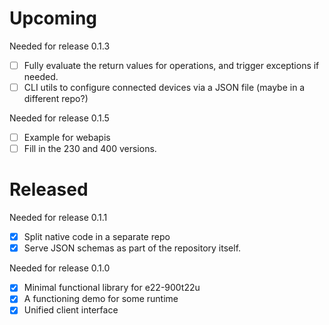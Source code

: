 # Upcoming

Needed for release 0.1.3

- [ ] Fully evaluate the return values for operations, and trigger exceptions if needed.
- [ ] CLI utils to configure connected devices via a JSON file (maybe in a different repo?)

Needed for release 0.1.5

- [ ] Example for webapis
- [ ] Fill in the 230 and 400 versions.

# Released

Needed for release 0.1.1

- [x] Split native code in a separate repo
- [x] Serve JSON schemas as part of the repository itself.

Needed for release 0.1.0

- [x] Minimal functional library for e22-900t22u
- [x] A functioning demo for some runtime
- [x] Unified client interface
